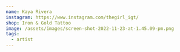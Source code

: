 ```yaml
---
name: Kaya Rivera
instagram: https://www.instagram.com/thegirl_igt/
shop: Iron & Gold Tattoo
image: /assets/images/screen-shot-2022-11-23-at-1.45.09-pm.png
tags:
  - artist
---
```

